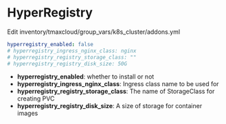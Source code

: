 # HyperRegistry

Edit inventory/tmaxcloud/group_vars/k8s_cluster/addons.yml

```yml
hyperregistry_enabled: false
# hyperregistry_ingress_nginx_class: nginx
# hyperregistry_registry_storage_class: ""
# hyperregistry_registry_disk_size: 50G
```

* **hyperregistry_enabled**: whether to install or not
* **hyperregistry_ingress_nginx_class**: Ingress class name to be used for 
* **hyperregistry_registry_storage_class**: The name of StorageClass for creating PVC
* **hyperregistry_registry_disk_size**: A size of storage for container images